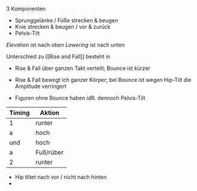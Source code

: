 3 Komponenten
- Sprunggelänke / Füße strecken & beugen
- Knie strecken & beugen / vor & zurück
- Pelvis-Tilt

*Elevation* ist nach oben
*Lowering* ist nach unten

Unterschied zu [[Rise and Fall]] besteht in
- Rise & Fall über ganzen Takt verteilt; Bounce ist kürzer
- Rise & Fall bewegt ich ganzer Körper; bei Bounce ist wegen Hip-Tilt die Amplitude verringert

- Figuren ohne Bounce haben idR. dennoch Pelvis-Tilt

| Timing | Aktion    |
| ------ | --------- |
| 1      | runter    |
| a      | hoch      |
| und    | hoch      |
| a      | Fuß/rüber |
| 2      | runter    |

- Hip tiltet nach vor / nicht nach hinten
- 